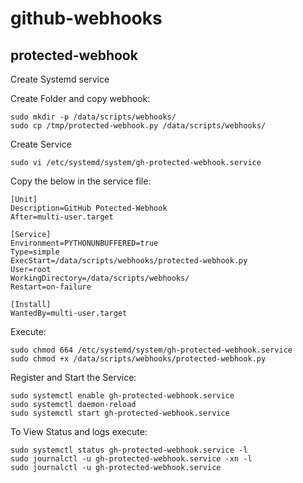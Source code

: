 # github-webhooks


## protected-webhook

Create Systemd service

Create Folder and copy webhook:
```
sudo mkdir -p /data/scripts/webhooks/
sudo cp /tmp/protected-webhook.py /data/scripts/webhooks/
```
Create Service
```
sudo vi /etc/systemd/system/gh-protected-webhook.service
```
Copy the below in the service file:
```
[Unit]
Description=GitHub Potected-Webhook
After=multi-user.target

[Service]
Environment=PYTHONUNBUFFERED=true
Type=simple
ExecStart=/data/scripts/webhooks/protected-webhook.py
User=root
WorkingDirectory=/data/scripts/webhooks/
Restart=on-failure

[Install]
WantedBy=multi-user.target
```
Execute:
```
sudo chmod 664 /etc/systemd/system/gh-protected-webhook.service
sudo chmod +x /data/scripts/webhooks/protected-webhook.py
```
Register and Start the Service:
```
sudo systemctl enable gh-protected-webhook.service
sudo systemctl daemon-reload
sudo systemctl start gh-protected-webhook.service
```
To View Status and logs execute:
```
sudo systemctl status gh-protected-webhook.service -l
sudo journalctl -u gh-protected-webhook.service -xn -l
sudo journalctl -u gh-protected-webhook.service
```
